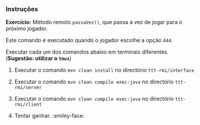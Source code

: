 ### Instruções

**Exercício:** Método remoto `passaVez()`, que passa a vez de jogar para o próximo jogador.

Este comando é executado quando o jogador escolhe a opção `444`.


Executar cada um dos comandos abaixo em terminais diferentes. (**Sugestão: utilizar o `tmux`**)


1. Executar o comando `mvn clean install` no directório `ttt-rmi/interface`

2. Executar o comando `mvn clean compile exec:java` no directório `ttt-rmi/server`

3. Executar o comando `mvn clean compile exec:java` no directório `ttt-rmi/client`

4. Tentar ganhar. :smiley-face:

